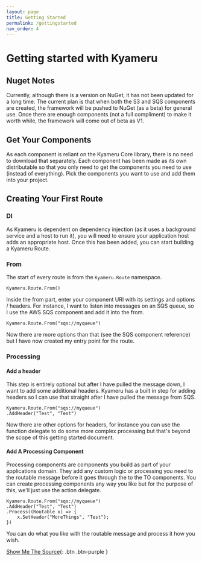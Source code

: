 ```yaml
---
layout: page
title: Getting Started
permalink: /gettingstarted
nav_order: 4
---
```


# Getting started with Kyameru

## Nuget Notes
Currently, although there is a version on NuGet, it has not been updated for a long time. The current plan is that when both the S3 and SQS components are created, the framework will be pushed to NuGet (as a beta) for general use.
Once there are enough components (not a full compliment) to make it worth while, the framework will come out of beta as V1.

## Get Your Components

As each component is reliant on the Kyameru Core library, there is no need to download that separately. Each component has been made as its own distributable so that you only need to get the components you need to use (instead of everything).
Pick the components you want to use and add them into your project.

## Creating Your First Route
### DI

As Kyameru is dependent on dependency injection (as it uses a background service and a host to run it), you will need to ensure your application host adds an appropriate host. Once this has been added, you can start building a Kyameru Route.

### From

The start of every route is from the `Kyameru.Route` namespace.

```
Kyameru.Route.From()
```

Inside the from part, enter your component URI with its settings and options / headers. For instance, I want to listen into messages on an SQS queue, so I use the AWS SQS component and add it into the from.

```
Kyameru.Route.From("sqs://myqueue")
```

Now there are more options than that (see the SQS component reference) but I have now created my entry point for the route.

### Processing
#### Add a header

This step is entirely optional but after I have pulled the message down, I want to add some additional headers. Kyameru has a built in step for adding headers so I can use that straight after I have pulled the message from SQS.

```
Kyameru.Route.From("sqs://myqueue")
.AddHeader("Test", "Test")
```

Now there are other options for headers, for instance you can use the function delegate to do some more complex processing but that's beyond the scope of this getting started document.

#### Add A Processing Component

Processing components are components you build as part of your applications domain. They add any custom logic or processing you need to the routable message before it goes through the to the TO components. You can create processing components any way you like but for the purpose of this, we'll just use the action delegate.

```
Kyameru.Route.From("sqs://myqueue")
.AddHeader("Test", "Test")
.Process((Routable x) => {
    x.SetHeader("MoreThings", "Test");
})
```
You can do what you like with the routable message and process it how you wish.


[Show Me The Source](https://github.com/djsuperchief/Kyameru){: .btn .btn-purple }